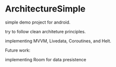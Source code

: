# ArchitectureSimple

simple demo project for android.

try to follow clean architeture principles.

implementing MVVM, Livedata, Coroutines, and Helt.


Future work:

implementing Room for data presistence
 
